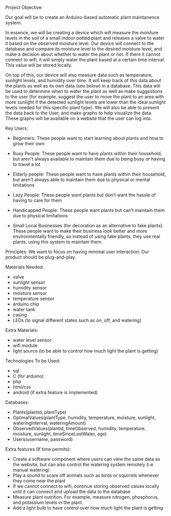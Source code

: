Project Objective: 

Our goal will be to create an Arduino-based automatic plant maintanence system.

In essence, we will be creating a device which will measure the moisture levels in the soil of a small indoor potted plant and releases a valve to water it based on the observed moisture level. Our device will connect to the database and compare its moisture level to the desired moisture level, and make a decision about whether to water the plant or not. If there it cannot connect to wifi, it will simply water the plant based at a certain time interval. This value will be stored locally.

On top of this, our device will also measure data such as temperature, sunlight levels, and humidity over time. It will keep track of this data about the plants as well as its own data (see below) in a database. This data will be used to determine when to water the plant as well as make suggestions to the user (for example, suggest the user to move the plant to an area with more sunlight if the detected sunlight levels are lower than the ideal sunlight levels needed for this specific plant type). We will also be able to present the data back to the User, and make graphs to help visualize the data. These graphs will be available on a website that the user can log into. 



Key Users:
- Beginners:
  These people want to start learning about plants and how to grow their own
  
- Busy People:
  These people want to have plants within their household, but aren't always available to maintain them due to being busy or having to travel a lot
  
- Elderly people:
  These people want to have plants within their household, but aren't always able to maintain them due to physical or mental limitations
  
- Lazy People:
  These people want plants but don't want the hassle of having to care for them
  
- Handicapped People:
  These people want plants but can't maintain them due to physical limitations
  
- Small Local Businesses (for decoration as an alternative to fake plants):
  These people want to make their business look better and more environmentally friendly, so instead of using fake plants, they use real plants, using this system to maintain them.
  

 
Principles: We want to focus on having minimal user interaction. Our product should be plug-and-play.

Materials Needed:
- valve
- sunlight sensor
- humidity sensor
- moisture sensor
- temperature sensor
- arduino chip
- water tank
- casing
- LEDs (to signal different states such as on, off, and watering)

Extra Materials:
- water level sensor
- wifi module
- light source (to be able to control how much light the plant is getting)

Technologies To be Used:
- sql
- C (for arduino)
- php
- html/css
- android (if extra feature is implemented)


Databases:
- Plants(plantid, plantType)
- OptimalValues(plantType, humidity, temperature, moisture, sunlight, wateringInterval, wateringAmount)
- ObservedValues(plantid, timeObserved, humidity, temperature, moisture, sunlight, timeSinceLastWater, age)
- Users(username, password)


Extra features (If time permits):
- Create a software component where users can view the same data as the website, but can also control the watering system remotely (i.e. manual watering)
- Play a sound to scare off animals such as birds or squirrels whenever they come near the plant
- If we cannot connect to wifi, continue storing observed values locally until it can connect and upload the data to the database
- Measure plant nutrition. For example, measure nitrogen, phosphorus, and potassium levels in the plant.
- Add a light bulb to have control over how much light the plant is getting





